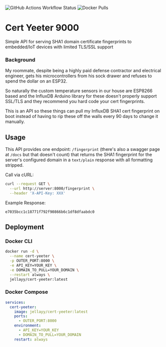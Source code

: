 ![GitHub Actions Workflow Status](https://img.shields.io/github/actions/workflow/status/jellayy/cert-yeeter/dockerhub.yml)
![Docker Pulls](https://img.shields.io/docker/pulls/jellayy/cert-yeeter)

# Cert Yeeter 9000

Simple API for serving SHA1 domain certificate fingerprints to embedded/IoT devices with limited TLS/SSL support

### Background

My roommate, despite being a highly paid defense contractor and electrical engineer, gets his microcontrollers from his sock drawer and refuses to spend the dollar on an ESP32.

So naturally the custom temperature sensors in our house are ESP8266 based and the InfluxDB Arduino library for these doesn't properly support SSL/TLS and they recommend you hard code your cert fingerprints.

This is an API so these things can pull my InfluxDB SHA1 cert fingerprint on boot instead of having to rip these off the walls every 90 days to change it manually.

## Usage

This API provides one endpoint: `/fingerprint` (there's also a swagger page at `/docs` but that doesn't count) that returns the SHA1 fingerprint for the server's configured domain in a `text/plain` response with all formatting stripped.

Call via cURL:
```bash
curl --request GET \
  --url http://server:8000/fingerprint \
  --header 'X-API-Key: XXX'
```

Example Response:
```
e7035bcc1c18771f792f90866b6c1df8dfaabdc0
```

## Deployment

### Docker CLI

```bash
docker run -d \
  --name cert-yeeter \
  -p OUTER_PORT:8000 \
  -e API_KEY=YOUR_KEY \
  -e DOMAIN_TO_PULL=YOUR_DOMAIN \
  --restart always \
  jellayy/cert-yeeter:latest
```

### Docker Compose

```yaml
services:
  cert-yeeter:
    image: jellayy/cert-yeeter:latest
    ports:
      - OUTER_PORT:8000
    environment:
      - API_KEY=YOUR_KEY
      - DOMAIN_TO_PULL=YOUR_DOMAIN
    restart: always
```